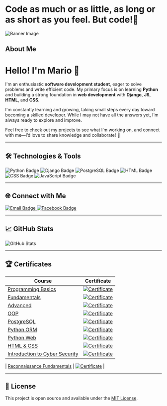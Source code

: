 # Code as much or as little, as long or as short as you feel. But code!🚀 
  

![Banner Image](https://kvytechnology.com/wp-content/uploads/2024/05/image-2-2.jpg)
 
## About Me 

# Hello! I'm **Mario** 👋  

I'm an enthusiastic **software development student**, eager to solve problems and write efficient code. My primary focus is on learning **Python** and building a strong foundation in **web development** with **Django**, **JS**, **HTML**, and **CSS**.  

I'm constantly learning and growing, taking small steps every day toward becoming a skilled developer. While I may not have all the answers yet, I'm always ready to explore and improve.  

Feel free to check out my projects to see what I’m working on, and connect with me—I’d love to share knowledge and collaborate! 🚀  

---

## 🛠 Technologies & Tools

<p align="left">
  <img src="https://img.shields.io/badge/Python-3776AB?style=for-the-badge&logo=python&logoColor=white" alt="Python Badge"/>
  
  <img src="https://img.shields.io/badge/Django-092E20?style=for-the-badge&logo=django&logoColor=white" alt="Django Badge"/>

  <img src="https://img.shields.io/badge/PostgreSQL-336791?style=for-the-badge&logo=postgresql&logoColor=white" alt="PostgreSQL Badge"/>
  <img src="https://img.shields.io/badge/HTML-E34F26?style=for-the-badge&logo=html5&logoColor=white" alt="HTML Badge"/>
  <img src="https://img.shields.io/badge/CSS-1572B6?style=for-the-badge&logo=css3&logoColor=white" alt="CSS Badge"/>
  <img src="https://img.shields.io/badge/JavaScript-F7DF1E?style=for-the-badge&logo=javascript&logoColor=black" alt="JavaScript Badge"/>
  
</p>

</p>

---

## 🌐 Connect with Me

<p align="left">
  <a href="mailto:softuni.mario@gmail.com">
    <img src="https://img.shields.io/badge/Email-0078D4?style=for-the-badge&logo=gmail&logoColor=white" alt="Email Badge"/>
  </a>
  <a href="https://www.facebook.com/profile.php?id=100002633140775">
    <img src="https://img.shields.io/badge/Facebook-1877F2?style=for-the-badge&logo=facebook&logoColor=white" alt="Facebook Badge"/>
  </a>
</p>

---

## 📈 GitHub Stats

<p align="left">
  <img src="https://github-readme-stats.vercel.app/api?username=Mario8802&theme=transparent&show_icons=true&count_private=true" alt="GitHub Stats"/>
</p>

---

## 🏆 Certificates

| **Course**                                                                                                                 | **Certificate**                                                   |
| -------------------------------------------------------------------------------------------------------------------------  | ---------------------------------------------------------- |
| [Programming Basics](https://softuni.bg/trainings/4162/programming-basics-with-python-july-2023)                           | [![Certificate](https://img.shields.io/badge/View-Certificate-FFD700?style=for-the-badge&logo=google-chrome&logoColor=white)](https://softuni.bg/certificates/details/182548/dd8a2d31) |
| [Fundamentals](https://softuni.bg/trainings/4222/programming-fundamentals-with-python-september-2023)                      | [![Certificate](https://img.shields.io/badge/View-Certificate-FFD700?style=for-the-badge&logo=google-chrome&logoColor=white)](https://softuni.bg/certificates/details/194594/fa095f11) |
| [Advanced](https://softuni.bg/trainings/4370/python-advanced-january-2024)                                                 | [![Certificate](https://img.shields.io/badge/View-Certificate-FFD700?style=for-the-badge&logo=google-chrome&logoColor=white)](https://softuni.bg/certificates/details/203735/824e9431) |
| [OOP](https://softuni.bg/trainings/3964/python-oop-february-2023)                                                          | [![Certificate](https://img.shields.io/badge/View-Certificate-FFD700?style=for-the-badge&logo=google-chrome&logoColor=white)](https://softuni.bg/certificates/details/211544/0cc2562a) |
| [PostgreSQL](https://softuni.bg/trainings/4536/postgresql-may-2024)                                                        | [![Certificate](https://img.shields.io/badge/View-Certificate-FFD700?style=for-the-badge&logo=google-chrome&logoColor=white)](https://softuni.bg/certificates/details/216977/9f479593) |
| [Python ORM](https://softuni.bg/trainings/4547/python-orm-june-2024)                                                       | [![Certificate](https://img.shields.io/badge/View-Certificate-FFD700?style=for-the-badge&logo=google-chrome&logoColor=white)](https://softuni.bg/certificates/certificates/converttoimage/221368?code=303b0635) |
| [Python Web](https://softuni.bg/modules/139/python-web/1500)                                                               | [![Certificate](https://img.shields.io/badge/View-Certificate-FFD700?style=for-the-badge&logo=google-chrome&logoColor=white)](https://softuni.bg/certificates/certificates/converttoimage/233243?code=de7b80fb)
|[HTML & CSS](https://softuni.bg/trainings/4849/html-css-january-2025)                                                       | [![Certificate](https://img.shields.io/badge/View-Certificate-FFD700?style=for-the-badge&logo=google-chrome&logoColor=white)](https://softuni.bg/certificates/details/237841/27e52095)
| [Introduction to Cyber Security](https://softuni.bg/trainings/4909/introduction-to-cyber-security-february-2025) | [![Certificate](https://img.shields.io/badge/View-Certificate-FFD700?style=for-the-badge&logo=google-chrome&logoColor=white)](https://softuni.bg/certificates/details/240872/8c7b672c) |

| [Reconnaissance Fundamentals](https://softuni.bg/trainings/4910/reconnaissance-fundamentals-april-2025) | [![Certificate](https://img.shields.io/badge/View-Certificate-FFD700?style=for-the-badge&logo=google-chrome&logoColor=white)](https://softuni.bg/certificates/details/244317/bee020f9) |


---

## 📜 License

This project is open source and available under the [MIT License](https://opensource.org/licenses/MIT).
